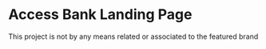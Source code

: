 # Access Bank Landing Page
<p>This project is not by any means related or associated to the featured brand
</p>
